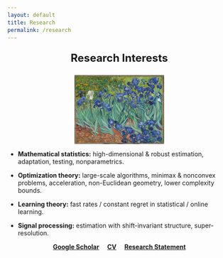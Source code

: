 ```yaml
---
layout: default
title: Research
permalink: /research
---
```


<p style="font-size:24px" align="center">
<b>Research Interests</b>
</p>

<p align = "center">
<img src="irises-downsized.jpg" alt="Irises" width="40%" align="center" hspace="20">  
</p>  
  
  
* __Mathematical statistics:__ high-dimensional & robust estimation, adaptation, testing, nonparametrics.  
  
  
* __Optimization theory:__ large-scale algorithms, minimax & nonconvex problems, acceleration, non-Euclidean geometry, lower complexity bounds.  


* __Learning theory:__ fast rates / constant regret in statistical / online learning.  


* __Signal processing:__ estimation with shift-invariant structure, super-resolution.  
  
  
<p align="center">
<a href="https://scholar.google.fr/citations?user=2IvZJ3cAAAAJ&hl=en"><b>Google Scholar</b></a>&emsp;
<a href="assets/dmitrii_ostrovskii_CV.pdf"><b>CV</b></a>&emsp;
<a href="assets/research_statement.pdf"><b>Research Statement</b></a>
</p>